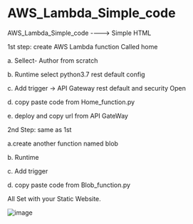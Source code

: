 # AWS_Lambda_Simple_code
AWS_Lambda_Simple_code  ----> Simple HTML


1st step: create AWS Lambda function Called home


a. Sellect- Author from scratch

b. Runtime select python3.7 rest default config

c. Add trigger -> API Gateway rest default and security Open

d. copy paste code from Home_function.py

e. deploy and copy url from API GateWay



2nd Step: same as 1st 

a.create another function named blob

b. Runtime

c. Add trigger

d. copy paste code from Blob_function.py


All Set with your Static Website.

![image](https://github.com/bharatnautiyal/AWS_Lambda_Simple_code/assets/94897374/92c68332-99dd-438b-afab-86aab43734cf)










